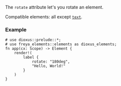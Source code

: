 The `rotate` attribute let's you rotate an element.

Compatible elements: all except [`text`](crate::elements::text).

### Example

```rust, no_run
# use dioxus::prelude::*;
# use freya_elements::elements as dioxus_elements;
fn app(cx: Scope) -> Element {
    render!(
        label {
            rotate: "180deg",
            "Hello, World!"
        }
    )
}
```
